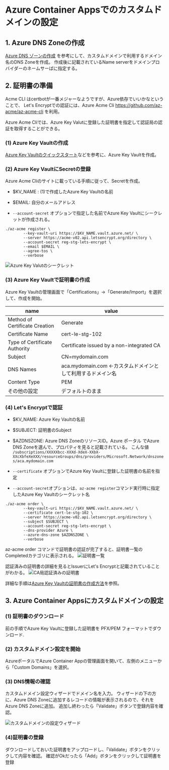 # Azure Container Appsでのカスタムドメインの設定


## 1. Azure DNS Zoneの作成

[Azure DNS ゾーンの作成](https://docs.microsoft.com/ja-jp/azure/dns/dns-operations-dnszones-portal) を参考にして、カスタムドメインで利用するドメイン名のDNS Zoneを作成。
作成後に記載されているName serverをドメインプロバイダーのネームサーばに指定する。

## 2. 証明書の準備

Acme CLI はcertbotが一番メジャーなようですが、Azure依存でいいかなということで、 Let's Encryptでの認証には、Azure Acme Cli <https://github.com/az-acme/az-acme-cli> を利用。

Azure Acme Cliでは、Azure Key Valutに登録した証明書を指定して認証局の認証を取得することができる。

### (1) Azure Key Vaultの作成
[Azure Key Vaultのクイックスタート](https://docs.microsoft.com/ja-jp/azure/key-vault/general/quick-create-portal)などを参考に、Azure Key Vaultを作成。

### (2) Azure Key VaultにSecretの登録
Azure Acme Cliのサイトに載っている手順に従って、Secretを作成。

* $KV_NAME : (1)で作成したAzure Key Vaultの名前
* $EMAIL: 自分のメールアドレス

* `--account-secret` オプションで指定した名前でAzure Key Vaultにシークレットが作成される。

```
./az-acme register \
        --key-vault-uri https://$KV_NAME.vault.azure.net/ \
        --server https://acme-v02.api.letsencrypt.org/directory \
        --account-secret reg-stg-lets-encrypt \
        --email $EMAIL \
        --agree-tos \
        --verbose
```

![Azure Key Valutのシークレット](./kv_secret.png)

### (3) Azure Key Vaultで証明書の作成

Azure Key Vaultの管理画面で「Certifications」→「Generate/Import」を選択して、作成を開始。

| name | value |
|---|---|
|Method of Certificate Creation|Generate|
|Certificate Name|cert-le-stg-102|
|Type of Certificate Authority|Certificate issued by a non-integrated CA|
|Subject|CN=mydomain.com|
|DNS Names|aca.mydomain.com ←カスタムドメインとして利用するドメイン名|
|Content Type|PEM|
|その他の設定|デフォルトのまま|


### (4) Let's Encryptで認証

* $KV_NAME: Azure Key Vaultの名前
* $SUBJECT: 証明書のSubject
* $AZDNSZONE: Azure DNS ZoneのリソースID。Azure ポータル
でAzure DNS Zoneを選んで、プロパティを見ると記載されている。
こんな値
`/subscriptions/XXXXXbcc-XXXd-XdeX-XXbX-XXcXbfeXeXXX/resourceGroups/dns/providers/Microsoft.Network/dnszones/aca.mydomain.com`

* `--certificate` オプションでAzure Key Vaultに登録した証明書の名前を指定
* `--account-secret`オプションは、`az-acme register`コマンド実行時に指定したAzure Key Vaultのシークレット名

```
./az-acme order \
        --key-vault-uri https://$KV_NAME.vault.azure.net/ \
        --certificate cert-le-stg-102 \
        --server https://acme-v02.api.letsencrypt.org/directory \
        --subject $SUBJECT \
        --account-secret reg-stg-lets-encrypt \
        --dns-provider Azure \
        --azure-dns-zone $AZDNSZONE \
        --verbose
```

az-acme order コマンドで証明書の認証が完了すると、証明書一覧のCompletedカテゴリに表示される。
![証明書一覧](./kv_cert.png)

認証済みの証明書の詳細を見るとIssuerにLet's Encryptと記載されていることがわかる。
![CA局認証済みの証明書](./kv_cert_details.png)

詳細な手順は[Azure Key Vaultの証明書の作成方法](https://docs.microsoft.com/ja-jp/azure/key-vault/certificates/create-certificate)を参照。


## 3. Azure Container Appsにカスタムドメインの設定

### (1) 証明書のダウンロード
前の手順でAzure Key Vaultに登録した証明書を PFX/PEM フォーマットでダウンロード.



### (2) カスタムドメイン設定を開始
AzureポータルでAzure Container Appの管理画面を開いて、左側のメニューから「Custom Domains」を選択。

### (3) DNS情報の確認
カスタムドメイン設定ウィザードでドメイン名を入力。
ウィザードの下の方に、Azure DNS Zoneに追加するレコードの情報が表示されるので、それをAzure DNS Zoneに追加。
追加し終わったら「Validate」ボタンで登録内容を確認。


![カスタムドメインの設定ウィザード](./aca_customdomain.png)

### (4)証明書の登録
ダウンロードしておいた証明書をアップロードし、「Validate」ボタンをクリックして内容を確認。
確認がOkだったら「Add」ボタンをクリックして証明書を登録
